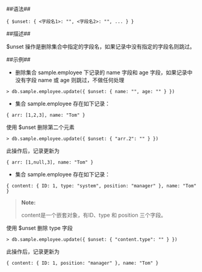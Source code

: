 
##语法##

```lang-json
{ $unset: { <字段名1>: "", <字段名2>: "", ... } }
```

##描述##

$unset 操作是删除集合中指定的字段名，如果记录中没有指定的字段名则跳过。

##示例##

* 删除集合 sample.employee 下记录的 name 字段和 age 字段，如果记录中没有字段 name 或 age 则跳过，不做任何处理

 ```lang-javascript
 > db.sample.employee.update({ $unset: { name: "", age: "" } })
 ```

* 集合 sample.employee 存在如下记录：

 ```lang-json
 { arr: [1,2,3], name: "Tom" }
 ```

 使用 $unset 删除第二个元素

 ```lang-javascript
 > db.sample.employee.update({ $unset: { "arr.2": "" } })
 ```

 此操作后，记录更新为

 ```lang-json
 { arr: [1,null,3], name: "Tom" }
 ```

* 集合 sample.employee 存在如下记录：

 ```lang-json
 { content: { ID: 1, type: "system", position: "manager" }, name: "Tom" }
 ```

 > **Note:**
 >
 > content是一个嵌套对象，有ID、type 和 position 三个字段。

 使用 $unset 删除 type 字段

 ```lang-javascript
 > db.sample.employee.update({ $unset: { "content.type": "" } })
 ```

 此操作后，记录更新为

 ```lang-json
 { content: { ID: 1, position: "manager" }, name: "Tom" }
 ```
